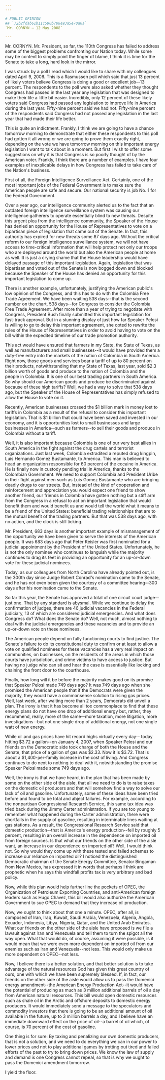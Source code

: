 ```yaml
---
---

# PUBLIC OPINION
## `72b2fdab61b11c590b708e93a5e70a0a`
`Mr. CORNYN — 12 May 2008`

---
```



Mr. CORNYN. Mr. President, so far, the 110th Congress has failed to 
address some of the biggest problems confronting our Nation today. 
While some may be content to simply point the finger of blame, I think 
it is time for the Senate to take a long, hard look in the mirror.

I was struck by a poll I read which I would like to share with my 
colleagues dated April 9, 2008. This is a Rasmussen poll which said 
that just 13 percent of likely voters believe Congress is doing a good 
or excellent job--13 percent. The respondents to the poll were also 
asked whether they thought Congress had passed in the last year any 
legislation that was designed to make their life a little bit easier. 
Incredibly, only 12 percent of these likely voters said Congress had 
passed any legislation to improve life in America during the last year. 
Fifty-nine percent said we had not. Fifty-nine percent of the 
respondents said Congress had not passed any legislation in the last 
year that had made their life better.

This is quite an indictment. Frankly, I think we are going to have a 
chance tomorrow morning to demonstrate that either these respondents to 
this poll had gotten it all wrong or we are going to prove them exactly 
right, depending on the vote we have tomorrow morning on this important 
energy legislation I want to talk about in a moment. But first I wish 
to offer some suggestions on why it is that Congress is so poorly 
thought of by the American voter. Frankly, I think there are a number 
of examples. I have four examples of inexplicable delays in how 
Congress has failed to take care of the Nation's business.

First of all, the Foreign Intelligence Surveillance Act. Certainly, 
one of the most important jobs of the Federal Government is to make 
sure the American people are safe and secure. Our national security is 
job No. 1 for the Federal Government.

Over a year ago, our intelligence community alerted us to the fact 
that an outdated foreign intelligence surveillance system was causing 
our intelligence gatherers to operate essentially blind to new threats. 
Despite this urgent plea from the intelligence community, the Speaker 
of the House has denied an opportunity for the House of Representatives 
to vote on a bipartisan piece of legislation that came out of the 
Senate. In fact, this authority has expired for new threats some 87 
days ago. Without the critical reform to our foreign intelligence 
surveillance system, we will not have access to time-critical 
information that will help protect not only our troops who are deployed 
around the world but also the American people at home as well. It is 
just a crying shame that the House leadership would have delayed 
passage of this important legislation. Again, legislation that was 
bipartisan and voted out of the Senate is now bogged down and blocked 
because the Speaker of the House has denied an opportunity for this 
important legislation to come up.

There is another example, unfortunately, justifying the American 
public's low opinion of the Congress, and this has to do with the 
Colombia Free Trade Agreement. We have been waiting 538 days--that is 
the second number on the chart, 538 days--for Congress to consider the 
Colombia Free Trade Agreement. After more than a year of trying to 
negotiate with Congress, President Bush finally submitted this 
important legislation for fast-track approval. But in a stunning 
display of just how far Speaker Pelosi is willing to go to delay this 
important agreement, she opted to rewrite the rules of the House of 
Representatives in order to avoid having to vote on the bill within the 
expedited timeline of our trade promotion authority.

This act would have ensured that farmers in my State, the State of 
Texas, as well as manufacturers and small businesses--it would have 
provided them a duty-free entry into the markets of the nation of 
Colombia in South America. Right now, those goods and services bear a 
tariff of up to 80 percent on their products, notwithstanding that my 
State of Texas, last year, sold $2.3 billion worth of goods and produce 
to the nation of Colombia and the people in Colombia. It is one of our 
best trading partners in South America. So why should our American 
goods and produce be discriminated against because of these high 
tariffs? Well, we had a way to solve that 538 days ago, but the Speaker 
of the House of Representatives has simply refused to allow the House 
to vote on it.

Recently, American businesses crossed the $1 billion mark in money 
lost to tariffs in Colombia as a result of the refusal to consider this 
important legislation. That is $1 billion that could have been saved 
and invested in our economy, and it is opportunities lost to small 
businesses and large businesses in America--such as farmers--to sell 
their goods and produce in Colombia without a tariff.

Well, it is also important because Colombia is one of our very best 
allies in South America in the fight against the drug cartels and 
terrorist organizations. Just last week, Colombia extradited a reputed 
drug kingpin, Luis Hernando Gomez Bustamante, to America. This man is 
believed to head an organization responsible for 60 percent of the 
cocaine in America. He is finally now in custody pending trial in 
America, thanks to the Colombian Government. We need to support 
Colombia and President Uribe in their fight against men such as Luis 
Gomez Bustamante who are bringing deadly drugs to our streets. But, 
instead of the kind of cooperation and reinforcement and appreciation 
you would expect one friend to show another friend, our friends in 
Colombia have gotten nothing but a stiff arm from the Congress in a 
refusal to act on important legislation that would benefit them and 
would benefit us and would tell the world what it means to be a friend 
of the United States: beneficial trading relationships that are to the 
mutual benefit of the trading partners. But that was 538 days ago, with 
no action, and the clock is still ticking.


Mr. President, 683 days is another important example of mismanagement 
of the opportunity we have been given to serve the interests of the 
American people. It was 683 days ago that Peter Keisler was first 
nominated for a judicial appointment by the President of the United 
States. Unfortunately, he is not the only nominee who continues to 
languish while the majority continues to drag its feet in providing an 
opportunity for an up-or-down vote for these judicial nominees.

Today, as our colleagues from North Carolina have already pointed 
out, is the 300th day since Judge Robert Conrad's nomination came to 
the Senate, and he has not even been given the courtesy of a committee 
hearing--300 days after his nomination came to the Senate.



So far this year, the Senate has approved a total of one circuit 
court judge--just one. That by any standard is abysmal. While we 
continue to delay the confirmation of judges, there are 46 judicial 
vacancies in the Federal judiciary, 13 of which are considered judicial 
emergencies. And what does Congress do? What does the Senate do? Well, 
not much, almost nothing to deal with the judicial emergencies and 
these vacancies and to provide an up-or-down vote on these nominees.

The American people depend on fully functioning courts to find 
justice. The Senate's failure to do its constitutional duty to confirm 
or at least to allow a vote on qualified nominees for these vacancies 
has a very real impact on communities, on businesses, on the residents 
of the areas in which those courts have jurisdiction, and crime victims 
to have access to justice. But having no judge who can sit and hear the 
case is essentially like locking and chaining the front door to the 
courthouse.

Finally, how long will it be before the majority makes good on its 
promise that Speaker Pelosi made 749 days ago? It was 749 days ago when 
she promised the American people that if the Democrats were given the 
majority, they would have a commonsense solution to rising gas prices. 
Well, last week, after waiting more than 2 years, Democrats did unveil 
a plan. The irony is that it has become all too commonplace to find 
that these energy plans do not have one drop of additional energy but, 
rather, they recommend, really, more of the same--more taxation, more 
litigation, more investigations--but not one single drop of additional 
energy, not one single watt of new energy.

While oil and gas prices have hit record highs virtually every day--
today hitting $3.72 a gallon--on January 4, 2007, when Speaker Pelosi 
and our friends on the Democratic side took charge of both the House 
and the Senate, that price of a gallon of gas was $2.33. Now it is 
$3.72. That is about a $1,400-per-family increase in the cost of 
living. And Congress continues to do next to nothing to deal with it, 
notwithstanding the promise Speaker Pelosi made some 749 days ago.

Well, the irony is that we have heard, in the plan that has been made 
by some on the other side of the aisle, that all we need to do is to 
raise taxes on the domestic oil producers and that will somehow find a 
way to solve our lack of oil and gasoline. Unfortunately, some of these 
ideas have been tried before and found to be total and abject failures. 
For example, according to the nonpartisan Congressional Research 
Service, this same tax idea was tried back during the Jimmy Carter 
administration. If you are too young to remember what happened during 
the Carter administration, there were shortfalls in the supply of 
gasoline, resulting in interminable lines waiting at gas stations. As a 
result, the Congressional Research Service said that domestic 
production--that is America's energy production--fell by roughly 5 
percent, resulting in an overall increase in the dependence on imported 
oil from foreign sources. Is that what our friends on the other side of 
the aisle want, an increase in our dependence on imported oil? Well, I 
would think not. So why would they come up with these tested and failed 
schemes to increase our reliance on imported oil? I noticed the 
distinguished Democratic chairman of the Senate Energy Committee, 
Senator Bingaman from New Mexico, has expressed it in words that 
perhaps I think are prophetic when he says this windfall profits tax is 
very arbitrary and bad policy.


Now, while this plan would help further line the pockets of OPEC, the 
Organization of Petroleum Exporting Countries, and anti-American 
foreign leaders such as Hugo Chavez, this bill would also authorize the 
American Government to sue OPEC to demand that they increase oil 
production.

Now, we ought to think about that one a minute. OPEC, after all, is 
composed of Iran, Iraq, Kuwait, Saudi Arabia, Venezuela, Algeria, 
Angola, Ecuador, Indonesia, Libya, Nigeria, Qatar, and the United Arab 
Emirates. What our friends on the other side of the aisle have proposed 
is we file a lawsuit against Iran and Venezuela and tell them to turn 
the spigot all the way open. What that would do, of course, assuming it 
were possible, is it would mean that we were even more dependent on 
imported oil from our enemies such as Iran and Venezuela--not less. 
This would only make us more dependent on OPEC--not less.

Now, I believe there is a better solution, and that better solution 
is to take advantage of the natural resources God has given this great 
country of ours, one with which we have been supremely blessed. If, in 
fact, our friends on the other side of the aisle would allow us to pass 
the Domenici energy amendment--the American Energy Production Act--it 
would have the potential of producing as much as 3 million additional 
barrels of oil a day from American natural resources. This bill would 
open domestic resources such as shale oil in the Arctic and offshore 
deposits to domestic energy producers. It would immediately send a 
message to the speculators and commodity investors that there is going 
to be an additional amount of oil available in the future, up to 3 
million barrels a day, and I believe have an immediate downward effect 
on the price of oil--a barrel of oil which, of course, is 70 percent of 
the cost of gasoline.

One thing is for sure: By taxing and penalizing our own domestic 
producers, that is not a solution, and we need to do everything we can 
in our power to lower prices and not to play additional games by 
trotting out tired and failed efforts of the past to try to bring down 
prices. We know the law of supply and demand is one Congress cannot 
repeal, so that is why we ought to pass the Domenici amendment 
tomorrow.

I yield the floor.
